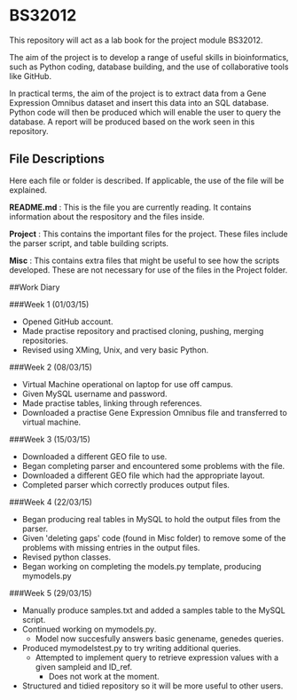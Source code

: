 # BS32012

This repository will act as a lab book for the project module BS32012. 


The aim of the project is to develop a range of useful skills in bioinformatics, such as Python coding, database building, and the use of collaborative tools like GitHub.

In practical terms, the aim of the project is to extract data from a Gene Expression Omnibus dataset and insert this data into an SQL database. Python code will then be produced which will enable the user to query the database. A report will be produced based on the work seen in this repository.
## File Descriptions

Here each file or folder is described. If applicable, the use of the file will be explained. 

**README.md** : This is the file you are currently reading. It contains information about the respository and the files inside.

**Project** : This contains the important files for  the project. These files include the parser script, and table building scripts.

**Misc** : This contains extra files that might be useful to see how the scripts developed. These are not necessary for use of the files in the Project folder.

##Work Diary


###Week 1 (01/03/15)
- Opened GitHub account. 
- Made practise repository and practised cloning, pushing, merging repositories. 
- Revised using XMing, Unix, and very basic Python. 

###Week 2 (08/03/15)
- Virtual Machine operational on laptop for use off campus.
- Given MySQL username and password.
- Made practise tables, linking through references.
- Downloaded a practise Gene Expression Omnibus file and transferred to virtual machine.

###Week 3 (15/03/15)
- Downloaded a different GEO file to use.
- Began completing parser and encountered some problems with the file.
- Downloaded a different GEO file which had the appropriate layout.
- Completed parser which correctly produces output files. 

###Week 4 (22/03/15)
- Began producing real tables in MySQL to hold the output files from the parser.
- Given 'deleting gaps' code (found in Misc folder) to remove some of the problems with missing entries in the output files.
- Revised python classes.
- Began working on completing the models.py template, producing mymodels.py

###Week 5 (29/03/15)
- Manually produce samples.txt and added a samples table to the MySQL script.
- Continued working on mymodels.py.
  - Model now succesfully answers basic genename, genedes queries.
- Produced mymodelstest.py to try writing additional queries.
  - Attempted to implement query to retrieve expression values with a given sampleid and ID_ref. 
    - Does not work at the moment.
- Structured and tidied repository so it will be more useful to other users.







